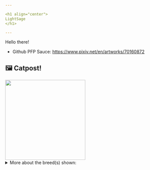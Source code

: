 ```yaml
---

<h1 align="center">
LightSage
</h1>

---
```


Hello there!


- Github PFP Sauce: https://www.pixiv.net/en/artworks/70160872


## 🖼️ Catpost!

<sub>
    <img src="https://cdn2.thecatapi.com/images/zEpUrnbJg.jpg" height="256">
</sub>


<details>
<summary>More about the breed(s) shown:</summary>

Breed: Pixie-bob

Description: Companionable and affectionate, the Pixie-bob wants to be an integral part of the family. The Pixie-Bob’s ability to bond with their humans along with their patient personas make them excellent companions for children.

Links:
<ul>
  <li>CFA None available</li>
  <li>Wikipedia https://en.wikipedia.org/wiki/Pixiebob</li>
</ul> 

</details>
